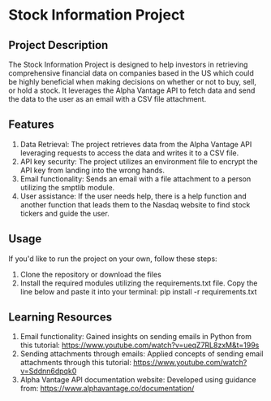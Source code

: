 # Stock Information Project


## Project Description
The Stock Information Project is designed to help investors in retrieving comprehensive financial data on companies based in the US which could be highly beneficial when making decisions on whether or not to buy, sell, or hold a stock. It leverages the Alpha Vantage API to fetch data and send the data to the user as an email with a CSV file attachment. 


## Features
1. Data Retrieval: The project retrieves data from the Alpha Vantage API leveraging requests to access the data and writes it to a CSV file.
2. API key security: The project utilizes an environment file to encrypt the API key from landing into the wrong hands.
3. Email functionality: Sends an email with a file attachment to a person utilizing the smptlib module. 
4. User assistance: If the user needs help, there is a help function and another function that leads them to the Nasdaq website to find stock tickers and guide the user.


## Usage
If you'd like to run the project on your own, follow these steps:
1. Clone the repository or download the files
2. Install the required modules utilizing the requirements.txt file. Copy the line below and paste it into your terminal:
   pip install -r requirements.txt 


## Learning Resources
1. Email functionality: Gained insights on sending emails in Python from this tutorial: https://www.youtube.com/watch?v=ueqZ7RL8zxM&t=199s
2. Sending attachments through emails: Applied concepts of sending email attachments through this tutorial: https://www.youtube.com/watch?v=Sddnn6dpqk0
3. Alpha Vantage API documentation website: Developed using guidance from: https://www.alphavantage.co/documentation/